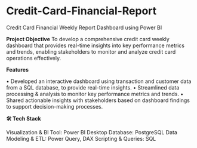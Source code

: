 # Credit-Card-Financial-Report
Credit Card Financial Weekly Report Dashboard using Power BI 

**Project Objective**
To develop a comprehensive credit card weekly dashboard that provides real-time insights into key performance metrics and trends, enabling stakeholders to monitor and analyze credit card operations effectively.

 **Features**

• Developed an interactive dashboard using transaction and customer data from a SQL database, to provide real-time insights. 
• Streamlined data processing & analysis to monitor key performance metrics and trends.
• Shared actionable insights with stakeholders based on dashboard findings to support decision-making processes.

**🛠️ Tech Stack**

Visualization & BI Tool: Power BI Desktop 
Database: PostgreSQL
Data Modeling & ETL: Power Query, DAX
Scripting & Queries: SQL 


